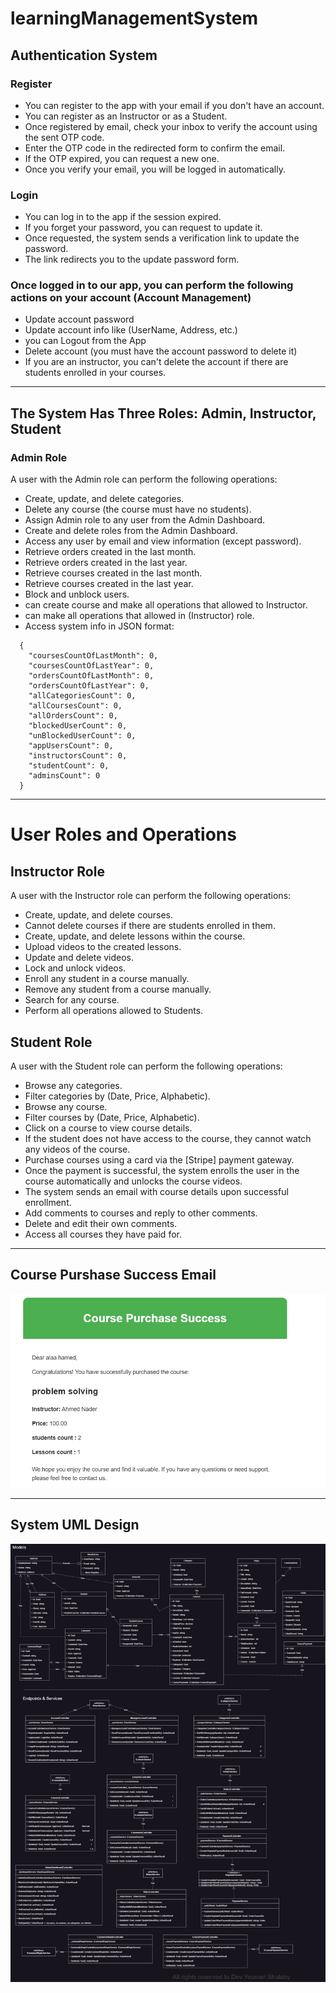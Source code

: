# learningManagementSystem

## Authentication System

### Register
- You can register to the app with your email if you don't have an account.
- You can register as an Instructor or as a Student.
- Once registered by email, check your inbox to verify the account using the sent OTP code.
- Enter the OTP code in the redirected form to confirm the email.
- If the OTP expired, you can request a new one.
- Once you verify your email, you will be logged in automatically.

### Login
- You can log in to the app if the session expired.
- If you forget your password, you can request to update it.
- Once requested, the system sends a verification link to update the password.
- The link redirects you to the update password form.

### Once logged in to our app, you can perform the following actions on your account (Account Management)
- Update account password
- Update account info like (UserName, Address, etc.)
- you can Logout from the App
- Delete account (you must have the account password to delete it)
- If you are an instructor, you can't delete the account if there are students enrolled in your courses.

---

## The System Has Three Roles: Admin, Instructor, Student

### Admin Role
A user with the Admin role can perform the following operations:
- Create, update, and delete categories.
- Delete any course (the course must have no students).
- Assign Admin role to any user from the Admin Dashboard.
- Create and delete roles from the Admin Dashboard.
- Access any user by email and view information (except password).
- Retrieve orders created in the last month.
- Retrieve orders created in the last year.
- Retrieve courses created in the last month.
- Retrieve courses created in the last year.
- Block and unblock users.
- can create course and make all operations that allowed to Instructor.
- can make all operations that allowed in (Instructor) role.
- Access system info in JSON format:
```
  {
    "coursesCountOfLastMonth": 0,
    "coursesCountOfLastYear": 0,
    "ordersCountOfLastMonth": 0,
    "ordersCountOfLastYear": 0,
    "allCategoriesCount": 0,
    "allCoursesCount": 0,
    "allOrdersCount": 0,
    "blockedUserCount": 0,
    "unBlockedUserCount": 0,
    "appUsersCount": 0,
    "instructorsCount": 0,
    "studentCount": 0,
    "adminsCount": 0
  }
```

---

# User Roles and Operations

## Instructor Role
A user with the Instructor role can perform the following operations:
- Create, update, and delete courses.
- Cannot delete courses if there are students enrolled in them.
- Create, update, and delete lessons within the course.
- Upload videos to the created lessons.
- Update and delete videos.
- Lock and unlock videos.
- Enroll any student in a course manually.
- Remove any student from a course manually.
- Search for any course.
- Perform all operations allowed to Students.

## Student Role
A user with the Student role can perform the following operations:
- Browse any categories.
- Filter categories by (Date, Price, Alphabetic).
- Browse any course.
- Filter courses by (Date, Price, Alphabetic).
- Click on a course to view course details.
- If the student does not have access to the course, they cannot watch any videos of the course.
- Purchase courses using a card via the [Stripe] payment gateway.
- Once the payment is successful, the system enrolls the user in the course automatically and unlocks the course videos.
- The system sends an email with course details upon successful enrollment.
- Add comments to courses and reply to other comments.
- Delete and edit their own comments.
- Access all courses they have paid for.

---

## Course Purshase Success Email
![](Pictures/CoursePaymentEmail.png)

---

## System UML Design
![](Pictures/LMS-UML.drawio.png)
